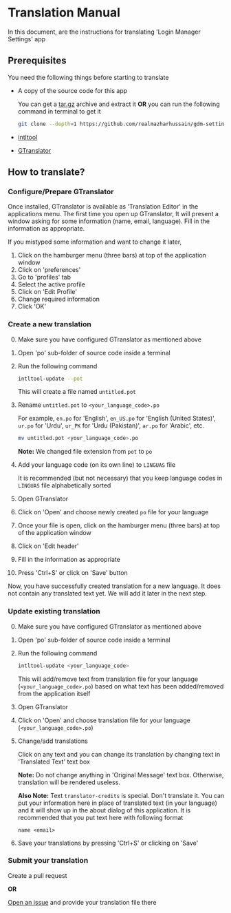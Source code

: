 # Translation Manual

In this document, are the instructions for translating 'Login Manager Settings' app

## Prerequisites

You need the following things before starting to translate

- A copy of the source code for this app

  You can get a [tar.gz](https://github.com/realmazharhussain/gdm-settings/archive/refs/heads/main.tar.gz) archive and extract it **OR** you can run the following command in terminal to get it

  ```bash
  git clone --depth=1 https://github.com/realmazharhussain/gdm-settings.git
  ```

- [intltool](https://launchpad.net/intltool)

- [GTranslator](https://gitlab.gnome.org/GNOME/gtranslator.git)

## How to translate?

### Configure/Prepare GTranslator

Once installed, GTranslator is available as 'Translation Editor' in the applications menu. The first time you open up GTranslator, It will present a window asking for some information (name, email, language). Fill in the information as appropriate.

If you mistyped some information and want to change it later,

1. Click on the hamburger menu (three bars) at top of the application window
2. Click on 'preferences'
3. Go to 'profiles' tab
4. Select the active profile
5. Click on 'Edit Profile'
6. Change required information
7. Click 'OK'

### Create a new translation

0. Make sure you have configured GTranslator as mentioned above

1. Open 'po' sub-folder of source code inside a terminal

2. Run the following command

   ```bash
   intltool-update --pot
   ```

   This will create a file named `untitled.pot`

3. Rename `untitled.pot` to `<your_language_code>.po`

   For example, `en.po` for 'English', `en_US.po` for 'English (United States)', `ur.po` for 'Urdu', `ur_PK` for 'Urdu (Pakistan)', `ar.po` for 'Arabic', etc.

   ```bash
   mv untitled.pot <your_language_code>.po
   ```

   **Note:** We changed file extension from `pot` to `po`

4. Add your language code (on its own line) to `LINGUAS` file

   It is recommended (but not necessary) that you keep language codes in `LINGUAS` file alphabetically sorted

5. Open GTranslator

6. Click on 'Open' and choose newly created `po` file for your language

7. Once your file is open, click on the hamburger menu (three bars) at top of the application window

8. Click on 'Edit header'

9. Fill in the information as appropriate

10. Press 'Ctrl+S' or click on 'Save' button

Now, you have successfully created translation for a new language. It does not contain any translated text yet. We will add it later in the next step.

### Update existing translation

0. Make sure you have configured GTranslator as mentioned above

1. Open 'po' sub-folder of source code inside a terminal

2. Run the following command

   ```bash
   intltool-update <your_language_code>
   ```

   This will add/remove text from translation file for your language (`<your_language_code>.po`) based on what text has been added/removed from the application itself

3. Open GTranslator

4. Click on 'Open' and choose translation file for your language (`<your_language_code>.po`)

5. Change/add translations

   Click on any text and you can change its translation by changing text in 'Translated Text' text box

   **Note:** Do not change anything in 'Original Message' text box. Otherwise, translation will be rendered useless.
   
   **Also Note:** Text `translator-credits` is special. Don't translate it. You can put your information here in place of translated text (in your language) and it will show up in the about dialog of this application. It is recommended that you put text here with following format
   
   `name <email>`

6. Save your translations by pressing 'Ctrl+S' or clicking on 'Save'

### Submit your translation

Create a pull request

**OR**

[Open an issue](https://github.com/realmazharhussain/gdm-settings/issues/new?assignees=&labels=translation&template=translation_submission.yml&title=%5BL10N%5D+) and provide your translation file there
